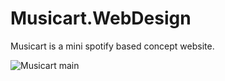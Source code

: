 # Musicart.WebDesign
Musicart is a mini spotify based concept website. 

![Musicart main](https://user-images.githubusercontent.com/91843271/145674712-b16f0794-cbac-4947-9b72-ca4e90f18e45.jpg)
